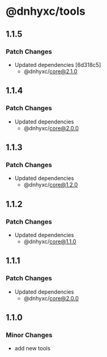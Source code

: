 # @dnhyxc/tools

## 1.1.5

### Patch Changes

- Updated dependencies [6d318c5]
  - @dnhyxc/core@2.1.0

## 1.1.4

### Patch Changes

- Updated dependencies
  - @dnhyxc/core@2.0.0

## 1.1.3

### Patch Changes

- Updated dependencies
  - @dnhyxc/core@1.2.0

## 1.1.2

### Patch Changes

- Updated dependencies
  - @dnhyxc/core@1.1.0

## 1.1.1

### Patch Changes

- Updated dependencies
  - @dnhyxc/core@2.0.0

## 1.1.0

### Minor Changes

- add new tools

